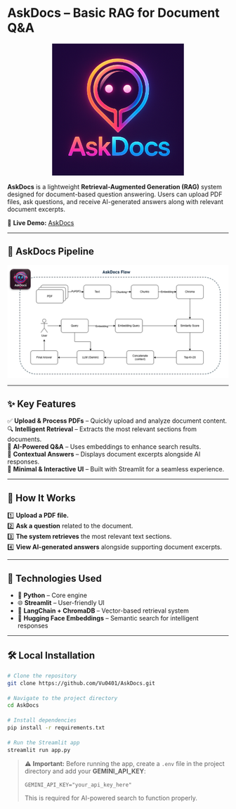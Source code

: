 # AskDocs – Basic RAG for Document Q&A

<p align="center">
  <img src="assets/askdocs.jpg" alt="AskDocs Logo" width="300">
</p>

**AskDocs** is a lightweight **Retrieval-Augmented Generation (RAG)** system designed for document-based question answering. Users can upload PDF files, ask questions, and receive AI-generated answers along with relevant document excerpts.

🔗 **Live Demo:** [AskDocs](https://askdocs-bot.streamlit.app)  

---

## 📌 AskDocs Pipeline

<p align="center">
  <img src="assets/pipeline.png" alt="AskDocs Pipeline" width="1000">
</p>

---

## ✨ Key Features  

✅ **Upload & Process PDFs** – Quickly upload and analyze document content.  
🔍 **Intelligent Retrieval** – Extracts the most relevant sections from documents.  
🧠 **AI-Powered Q&A** – Uses embeddings to enhance search results.  
📑 **Contextual Answers** – Displays document excerpts alongside AI responses.  
🎨 **Minimal & Interactive UI** – Built with Streamlit for a seamless experience.  

---

## 🚀 How It Works  

1️⃣ **Upload a PDF file.**  
2️⃣ **Ask a question** related to the document.  
3️⃣ **The system retrieves** the most relevant text sections.  
4️⃣ **View AI-generated answers** alongside supporting document excerpts.  

---

## 🔧 Technologies Used  

- 🐍 **Python** – Core engine  
- 🌐 **Streamlit** – User-friendly UI  
- 📖 **LangChain + ChromaDB** – Vector-based retrieval system  
- 🤖 **Hugging Face Embeddings** – Semantic search for intelligent responses  

---

## 🛠️ Local Installation  

```bash
# Clone the repository
git clone https://github.com/Vu0401/AskDocs.git

# Navigate to the project directory
cd AskDocs

# Install dependencies
pip install -r requirements.txt

# Run the Streamlit app
streamlit run app.py
```

> ⚠️ **Important:** Before running the app, create a `.env` file in the project directory and add your **GEMINI_API_KEY**:  
> ```  
> GEMINI_API_KEY="your_api_key_here"  
> ```  
> This is required for AI-powered search to function properly.
